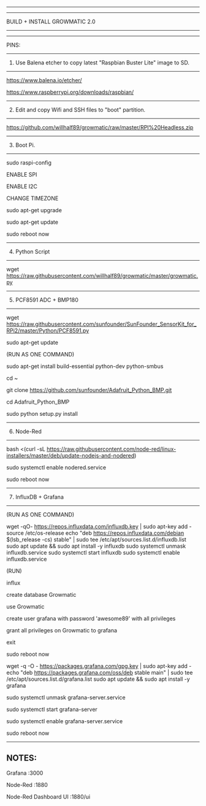 -----------------------------------------------------------------------------------------------------------------
_________________________________________________________________________________________________________________

BUILD + INSTALL GROWMATIC 2.0
_________________________________________________________________________________________________________________

-----------------------------------------------------------------------------------------------------------------

PINS:

-----------------------------------------------------------------------------------------------------------------
1) Use Balena etcher to copy latest "Raspbian Buster Lite" image to SD.
-----------------------------------------------------------------------------------------------------------------

https://www.balena.io/etcher/

https://www.raspberrypi.org/downloads/raspbian/

-----------------------------------------------------------------------------------------------------------------
2) Edit and copy Wifi and SSH files to "boot" partition.
-----------------------------------------------------------------------------------------------------------------

https://github.com/willhalf89/growmatic/raw/master/RPI%20Headless.zip

-----------------------------------------------------------------------------------------------------------------
3) Boot Pi.
-----------------------------------------------------------------------------------------------------------------

sudo raspi-config

ENABLE SPI

ENABLE I2C

CHANGE TIMEZONE

sudo apt-get upgrade

sudo apt-get update

sudo reboot now

------------------------------------------------------------------------------------------------------------------
4) Python Script
------------------------------------------------------------------------------------------------------------------

wget https://raw.githubusercontent.com/willhalf89/growmatic/master/growmatic.py

------------------------------------------------------------------------------------------------------------------
5) PCF8591 ADC + BMP180
------------------------------------------------------------------------------------------------------------------

wget https://raw.githubusercontent.com/sunfounder/SunFounder_SensorKit_for_RPi2/master/Python/PCF8591.py

sudo apt-get update

(RUN AS ONE COMMAND)

sudo apt-get install build-essential python-dev python-smbus

cd ~

git clone https://github.com/sunfounder/Adafruit_Python_BMP.git

cd Adafruit_Python_BMP

sudo python setup.py install

------------------------------------------------------------------------------------------------------------------
6) Node-Red
------------------------------------------------------------------------------------------------------------------

bash <(curl -sL https://raw.githubusercontent.com/node-red/linux-installers/master/deb/update-nodejs-and-nodered)

sudo systemctl enable nodered.service

sudo reboot now

------------------------------------------------------------------------------------------------------------------
7) InfluxDB + Grafana
------------------------------------------------------------------------------------------------------------------

(RUN AS ONE COMMAND)

wget -qO- https://repos.influxdata.com/influxdb.key | sudo apt-key add -
source /etc/os-release
echo "deb https://repos.influxdata.com/debian $(lsb_release -cs) stable" | sudo tee /etc/apt/sources.list.d/influxdb.list
sudo apt update && sudo apt install -y influxdb
sudo systemctl unmask influxdb.service
sudo systemctl start influxdb
sudo systemctl enable influxdb.service

(RUN)

influx

create database Growmatic

use Growmatic

create user grafana with password 'awesome89' with all privileges

grant all privileges on Growmatic to grafana

exit

sudo reboot now

wget -q -O - https://packages.grafana.com/gpg.key | sudo apt-key add -
echo "deb https://packages.grafana.com/oss/deb stable main" | sudo tee /etc/apt/sources.list.d/grafana.list
sudo apt update && sudo apt install -y grafana

sudo systemctl unmask grafana-server.service

sudo systemctl start grafana-server

sudo systemctl enable grafana-server.service

sudo reboot now

------------------------------------------------------------------------------------------------------------------
NOTES:
------------------------------------------------------------------------------------------------------------------
Grafana :3000

Node-Red :1880

Node-Red Dashboard UI :1880/ui
